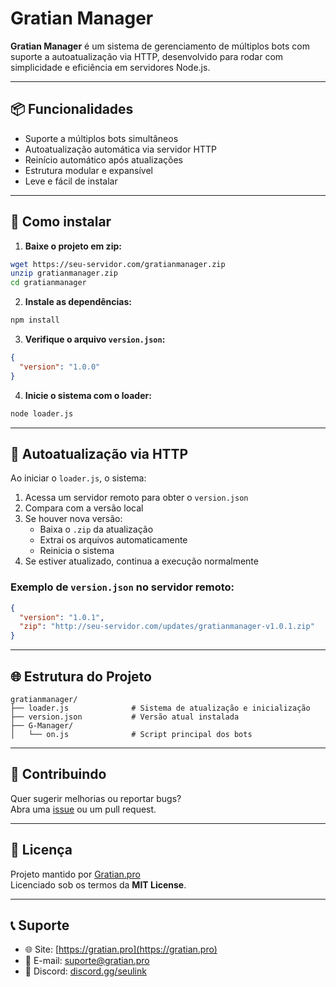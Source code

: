 # Gratian Manager

**Gratian Manager** é um sistema de gerenciamento de múltiplos bots com suporte a autoatualização via HTTP, desenvolvido para rodar com simplicidade e eficiência em servidores Node.js.

---

## 📦 Funcionalidades

- Suporte a múltiplos bots simultâneos  
- Autoatualização automática via servidor HTTP  
- Reinício automático após atualizações  
- Estrutura modular e expansível  
- Leve e fácil de instalar  

---

## 🚀 Como instalar

1. **Baixe o projeto em zip:**

```bash
wget https://seu-servidor.com/gratianmanager.zip
unzip gratianmanager.zip
cd gratianmanager
```

2. **Instale as dependências:**

```bash
npm install
```

3. **Verifique o arquivo `version.json`:**

```json
{
  "version": "1.0.0"
}
```

4. **Inicie o sistema com o loader:**

```bash
node loader.js
```

---

## 🔁 Autoatualização via HTTP

Ao iniciar o `loader.js`, o sistema:

1. Acessa um servidor remoto para obter o `version.json`
2. Compara com a versão local
3. Se houver nova versão:
   - Baixa o `.zip` da atualização
   - Extrai os arquivos automaticamente
   - Reinicia o sistema
4. Se estiver atualizado, continua a execução normalmente

### Exemplo de `version.json` no servidor remoto:

```json
{
  "version": "1.0.1",
  "zip": "http://seu-servidor.com/updates/gratianmanager-v1.0.1.zip"
}
```

---

## 🌐 Estrutura do Projeto

```
gratianmanager/
├── loader.js              # Sistema de atualização e inicialização
├── version.json           # Versão atual instalada
├── G-Manager/
│   └── on.js              # Script principal dos bots
```

---

## 🤝 Contribuindo

Quer sugerir melhorias ou reportar bugs?  
Abra uma [issue](https://github.com/seuusuario/gratianmanager/issues) ou um pull request.

---

## 📜 Licença

Projeto mantido por [Gratian.pro](https://gratian.pro)  
Licenciado sob os termos da **MIT License**.

---

## 📞 Suporte

- 🌐 Site: [https://gratian.pro](https://gratian.pro)  
- 📧 E-mail: suporte@gratian.pro  
- 💬 Discord: [discord.gg/seulink](https://discord.gg/seulink)

